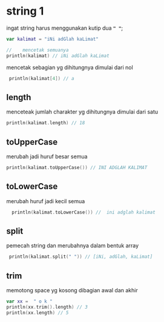 # string 1
ingat string harus menggunakan kutip dua  **`" "`**;
```kt
var kalimat = "iNi adGlah kaLimat"

//    mencetak semuanya
println(kalimat) // iNi adGlah kaLimat
```

mencetak sebagian  yg dihitungnya dimulai dari nol
```kt
 println(kalimat[4]) // a
```

## length
menceteak jumlah charakter yg dihitungnya dimulai dari satu
```kt
println(kalimat.length) // 18
```

## toUpperCase
merubah jadi huruf besar semua
```kt
println(kalimat.toUpperCase()) // INI ADGLAH KALIMAT
```

##  toLowerCase
merubah huruf jadi kecil semua
```kt
  println(kalimat.toLowerCase()) //  ini adglah kalimat
```
## split
pemecah string dan merubahnya dalam bentuk array 
```kt
 println(kalimat.split(" ")) // [iNi, adGlah, kaLimat]
```

## trim
memotong space yg kosong dibagian awal dan akhir
```kt
var xx =  " o k "
println(xx.trim().length) // 3
println(xx.length) // 5
```

